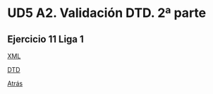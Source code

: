# UD5 A2. Validación DTD. 2ª parte

## Ejercicio 11 Liga 1

[XML](./Liga_Futbol.xml)

[DTD](./Liga_Futbol.dtd)

[Atrás](../README.md)